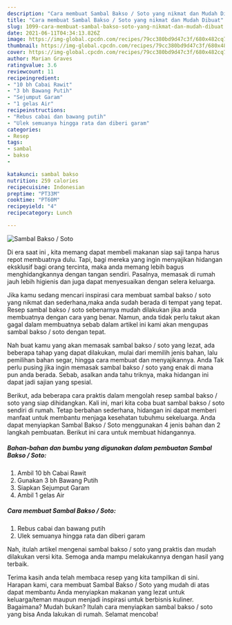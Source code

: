 ```yaml
---
description: "Cara membuat Sambal Bakso / Soto yang nikmat dan Mudah Dibuat"
title: "Cara membuat Sambal Bakso / Soto yang nikmat dan Mudah Dibuat"
slug: 1099-cara-membuat-sambal-bakso-soto-yang-nikmat-dan-mudah-dibuat
date: 2021-06-11T04:34:13.826Z
image: https://img-global.cpcdn.com/recipes/79cc380bd9d47c3f/680x482cq70/sambal-bakso-soto-foto-resep-utama.jpg
thumbnail: https://img-global.cpcdn.com/recipes/79cc380bd9d47c3f/680x482cq70/sambal-bakso-soto-foto-resep-utama.jpg
cover: https://img-global.cpcdn.com/recipes/79cc380bd9d47c3f/680x482cq70/sambal-bakso-soto-foto-resep-utama.jpg
author: Marian Graves
ratingvalue: 3.6
reviewcount: 11
recipeingredient:
- "10 bh Cabai Rawit"
- "3 bh Bawang Putih"
- "Sejumput Garam"
- "1 gelas Air"
recipeinstructions:
- "Rebus cabai dan bawang putih"
- "Ulek semuanya hingga rata dan diberi garam"
categories:
- Resep
tags:
- sambal
- bakso
- 

katakunci: sambal bakso  
nutrition: 259 calories
recipecuisine: Indonesian
preptime: "PT33M"
cooktime: "PT60M"
recipeyield: "4"
recipecategory: Lunch

---
```



![Sambal Bakso / Soto](https://img-global.cpcdn.com/recipes/79cc380bd9d47c3f/680x482cq70/sambal-bakso-soto-foto-resep-utama.jpg)

Di era  saat ini , kita memang dapat membeli makanan siap saji tanpa harus repot membuatnya dulu. Tapi, bagi mereka yang ingin menyajikan hidangan eksklusif bagi orang tercinta, maka anda memang lebih bagus menghidangkannya dengan tangan sendiri. Pasalnya, memasak di rumah jauh lebih higienis dan juga dapat menyesuaikan dengan selera keluarga.

Jika kamu sedang mencari inspirasi cara membuat sambal bakso / soto yang nikmat dan sederhana,maka anda sudah berada di tempat yang tepat. Resep sambal bakso / soto  sebenarnya mudah dilakukan jika anda membuatnya dengan cara yang benar. Namun, anda tidak perlu takut akan gagal dalam membuatnya 
sebab dalam artikel ini kami akan mengupas sambal bakso / soto dengan tepat.  



Nah buat kamu yang akan memasak sambal bakso / soto yang lezat, ada beberapa tahap yang dapat dilakukan, mulai dari memilih jenis bahan, lalu pemilihan bahan segar, hingga cara membuat dan menyajikannya. Anda Tak perlu pusing jika ingin memasak sambal bakso / soto yang enak di mana pun anda berada. Sebab, asalkan anda  tahu triknya, maka hidangan ini dapat jadi sajian yang spesial.

Berikut, ada beberapa cara praktis  dalam mengolah resep sambal bakso / soto yang siap dihidangkan. Kali ini, mari kita coba buat sambal bakso / soto sendiri di rumah. Tetap berbahan sederhana, hidangan ini dapat memberi manfaat untuk membantu menjaga kesehatan tubuhmu sekeluarga. Anda dapat menyiapkan Sambal Bakso / Soto menggunakan 4 jenis bahan dan 2 langkah pembuatan. Berikut ini cara untuk membuat hidangannya.

<!--inarticleads1-->

##### Bahan-bahan dan bumbu yang digunakan dalam pembuatan Sambal Bakso / Soto:

1. Ambil 10 bh Cabai Rawit
1. Gunakan 3 bh Bawang Putih
1. Siapkan Sejumput Garam
1. Ambil 1 gelas Air




<!--inarticleads2-->

##### Cara membuat Sambal Bakso / Soto:

1. Rebus cabai dan bawang putih
1. Ulek semuanya hingga rata dan diberi garam




Nah, itulah artikel mengenai  sambal bakso / soto  yang praktis dan mudah dilakukan versi kita. Semoga anda mampu melakukannya dengan hasil yang terbaik. 

Terima kasih anda telah membaca resep yang kita tampilkan di sini. Harapan kami, cara membuat  Sambal Bakso / Soto yang mudah di atas dapat membantu Anda menyiapkan makanan yang lezat untuk keluarga/teman maupun menjadi inspirasi untuk berbisnis kuliner. Bagaimana? Mudah bukan? Itulah cara menyiapkan sambal bakso / soto yang bisa Anda lakukan di rumah. Selamat mencoba!


